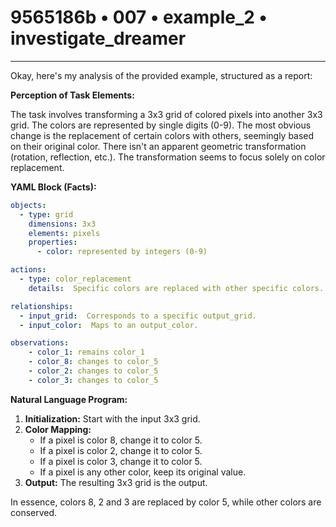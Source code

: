 # 9565186b • 007 • example_2 • investigate_dreamer

---
Okay, here's my analysis of the provided example, structured as a report:

**Perception of Task Elements:**

The task involves transforming a 3x3 grid of colored pixels into another 3x3 grid. The colors are represented by single digits (0-9).  The most obvious change is the replacement of certain colors with others, seemingly based on their original color. There isn't an apparent geometric transformation (rotation, reflection, etc.). The transformation seems to focus solely on color replacement.

**YAML Block (Facts):**



```yaml
objects:
  - type: grid
    dimensions: 3x3
    elements: pixels
    properties:
      - color: represented by integers (0-9)

actions:
  - type: color_replacement
    details:  Specific colors are replaced with other specific colors.

relationships:
  - input_grid:  Corresponds to a specific output_grid.
  - input_color:  Maps to an output_color.

observations:
    - color_1: remains color_1
    - color_8: changes to color_5
    - color_2: changes to color_5
    - color_3: changes to color_5
```



**Natural Language Program:**

1.  **Initialization:** Start with the input 3x3 grid.
2.  **Color Mapping:**
    *   If a pixel is color 8, change it to color 5.
    *   If a pixel is color 2, change it to color 5.
    *   If a pixel is color 3, change it to color 5.
    *    If a pixel is any other color, keep its original value.
3.  **Output:** The resulting 3x3 grid is the output.

In essence, colors 8, 2 and 3 are replaced by color 5, while other colors are conserved.


